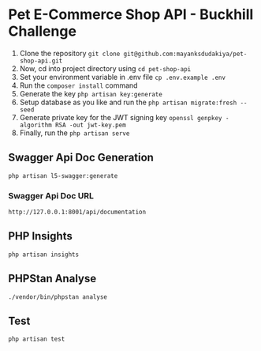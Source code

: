 # Pet E-Commerce Shop API - Buckhill Challenge

1) Clone the repository `git clone git@github.com:mayanksdudakiya/pet-shop-api.git`
2) Now, cd into project directory using `cd pet-shop-api`
3) Set your environment variable in .env file `cp .env.example .env`
4) Run the `composer install` command
5) Generate the key `php artisan key:generate`
6) Setup database as you like and run the `php artisan migrate:fresh --seed`
7) Generate private key for the JWT signing key `openssl genpkey -algorithm RSA -out jwt-key.pem`
8) Finally, run the `php artisan serve`

## Swagger Api Doc Generation

`php artisan l5-swagger:generate`

### Swagger Api Doc URL
`http://127.0.0.1:8001/api/documentation`

## PHP Insights

`php artisan insights`

## PHPStan Analyse

`./vendor/bin/phpstan analyse`

## Test

`php artisan test`
